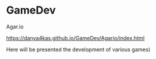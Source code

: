 # GameDev

Agar.io

https://danya4kas.github.io/GameDev/Agario/index.html

Here will be presented the development of various games)
